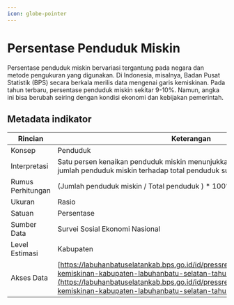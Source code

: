 ```yaml
---
icon: globe-pointer
---
```


# Persentase Penduduk Miskin

Persentase penduduk miskin bervariasi tergantung pada negara dan metode pengukuran yang digunakan. Di Indonesia, misalnya, Badan Pusat Statistik (BPS) secara berkala merilis data mengenai garis kemiskinan. Pada tahun terbaru, persentase penduduk miskin sekitar 9-10%. Namun, angka ini bisa berubah seiring dengan kondisi ekonomi dan kebijakan pemerintah.

## Metadata indikator

| Rincian           | Keterangan                                                                                                                                                                                                                                                                               |
| ----------------- | ---------------------------------------------------------------------------------------------------------------------------------------------------------------------------------------------------------------------------------------------------------------------------------------- |
| Konsep            | Penduduk                                                                                                                                                                                                                                                                                 |
| Interpretasi      | Satu persen kenaikan penduduk miskin menunjukkan adanya kenaikan proporsi jumlah penduduk miskin terhadap total penduduk suatu wilayah                                                                                                                                                   |
| Rumus Perhitungan | (Jumlah penduduk miskin / Total penduduk ) \* 100%                                                                                                                                                                                                                                       |
| Ukuran            | Rasio                                                                                                                                                                                                                                                                                    |
| Satuan            | Persentase                                                                                                                                                                                                                                                                               |
| Sumber Data       | Survei Sosial Ekonomi Nasional                                                                                                                                                                                                                                                           |
| Level Estimasi    | Kabupaten                                                                                                                                                                                                                                                                                |
| Akses Data        | [https://labuhanbatuselatankab.bps.go.id/id/pressrelease/2024/07/22/48/profil-kemiskinan-kabupaten-labuhanbatu-selatan-tahun-2015-2024.html](https://labuhanbatuselatankab.bps.go.id/id/pressrelease/2024/07/22/48/profil-kemiskinan-kabupaten-labuhanbatu-selatan-tahun-2015-2024.html) |



